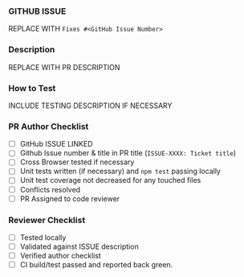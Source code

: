 ### GITHUB ISSUE

REPLACE WITH `Fixes #<GitHub Issue Number>`

### Description

REPLACE WITH PR DESCRIPTION

### How to Test

INCLUDE TESTING DESCRIPTION IF NECESSARY

### PR Author Checklist

- [ ] GitHub ISSUE LINKED
- [ ] Github Issue number & title in PR title (`ISSUE-XXXX: Ticket title`)
- [ ] Cross Browser tested if necessary
- [ ] Unit tests written (if necessary) and `npm test` passing locally
- [ ] Unit test coverage not decreased for any touched files
- [ ] Conflicts resolved
- [ ] PR Assigned to code reviewer

### Reviewer Checklist

- [ ] Tested locally
- [ ] Validated against ISSUE description
- [ ] Verified author checklist
- [ ] CI build/test passed and reported back green.
